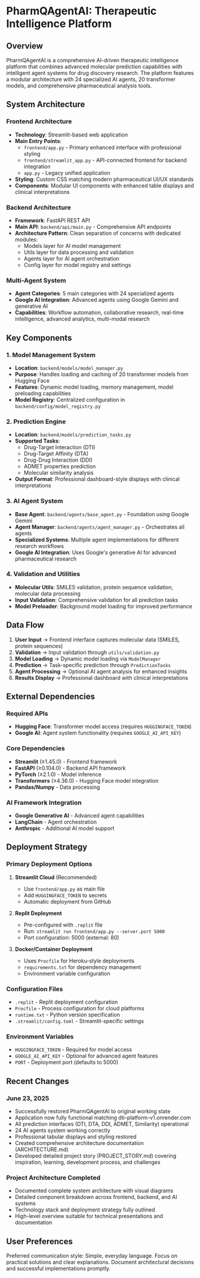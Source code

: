 # PharmQAgentAI: Therapeutic Intelligence Platform

## Overview

PharmQAgentAI is a comprehensive AI-driven therapeutic intelligence platform that combines advanced molecular prediction capabilities with intelligent agent systems for drug discovery research. The platform features a modular architecture with 24 specialized AI agents, 20 transformer models, and comprehensive pharmaceutical analysis tools.

## System Architecture

### Frontend Architecture
- **Technology**: Streamlit-based web application
- **Main Entry Points**: 
  - `frontend/app.py` - Primary enhanced interface with professional styling
  - `frontend/streamlit_app.py` - API-connected frontend for backend integration
  - `app.py` - Legacy unified application
- **Styling**: Custom CSS matching modern pharmaceutical UI/UX standards
- **Components**: Modular UI components with enhanced table displays and clinical interpretations

### Backend Architecture
- **Framework**: FastAPI REST API
- **Main API**: `backend/api/main.py` - Comprehensive API endpoints
- **Architecture Pattern**: Clean separation of concerns with dedicated modules:
  - Models layer for AI model management
  - Utils layer for data processing and validation
  - Agents layer for AI agent orchestration
  - Config layer for model registry and settings

### Multi-Agent System
- **Agent Categories**: 5 main categories with 24 specialized agents
- **Google AI Integration**: Advanced agents using Google Gemini and generative AI
- **Capabilities**: Workflow automation, collaborative research, real-time intelligence, advanced analytics, multi-modal research

## Key Components

### 1. Model Management System
- **Location**: `backend/models/model_manager.py`
- **Purpose**: Handles loading and caching of 20 transformer models from Hugging Face
- **Features**: Dynamic model loading, memory management, model preloading capabilities
- **Model Registry**: Centralized configuration in `backend/config/model_registry.py`

### 2. Prediction Engine
- **Location**: `backend/models/prediction_tasks.py`
- **Supported Tasks**:
  - Drug-Target Interaction (DTI)
  - Drug-Target Affinity (DTA) 
  - Drug-Drug Interaction (DDI)
  - ADMET properties prediction
  - Molecular similarity analysis
- **Output Format**: Professional dashboard-style displays with clinical interpretations

### 3. AI Agent System
- **Base Agent**: `backend/agents/base_agent.py` - Foundation using Google Gemini
- **Agent Manager**: `backend/agents/agent_manager.py` - Orchestrates all agents
- **Specialized Systems**: Multiple agent implementations for different research workflows
- **Google AI Integration**: Uses Google's generative AI for advanced pharmaceutical research

### 4. Validation and Utilities
- **Molecular Utils**: SMILES validation, protein sequence validation, molecular data processing
- **Input Validation**: Comprehensive validation for all prediction tasks
- **Model Preloader**: Background model loading for improved performance

## Data Flow

1. **User Input** → Frontend interface captures molecular data (SMILES, protein sequences)
2. **Validation** → Input validation through `utils/validation.py`
3. **Model Loading** → Dynamic model loading via `ModelManager`
4. **Prediction** → Task-specific prediction through `PredictionTasks`
5. **Agent Processing** → Optional AI agent analysis for enhanced insights
6. **Results Display** → Professional dashboard with clinical interpretations

## External Dependencies

### Required APIs
- **Hugging Face**: Transformer model access (requires `HUGGINGFACE_TOKEN`)
- **Google AI**: Agent system functionality (requires `GOOGLE_AI_API_KEY`)

### Core Dependencies
- **Streamlit** (≥1.45.0) - Frontend framework
- **FastAPI** (≥0.104.0) - Backend API framework
- **PyTorch** (≥2.1.0) - Model inference
- **Transformers** (≥4.36.0) - Hugging Face model integration
- **Pandas/Numpy** - Data processing

### AI Framework Integration
- **Google Generative AI** - Advanced agent capabilities
- **LangChain** - Agent orchestration
- **Anthropic** - Additional AI model support

## Deployment Strategy

### Primary Deployment Options

1. **Streamlit Cloud** (Recommended)
   - Use `frontend/app.py` as main file
   - Add `HUGGINGFACE_TOKEN` to secrets
   - Automatic deployment from GitHub

2. **Replit Deployment**
   - Pre-configured with `.replit` file
   - Run: `streamlit run frontend/app.py --server.port 5000`
   - Port configuration: 5000 (external: 80)

3. **Docker/Container Deployment**
   - Uses `Procfile` for Heroku-style deployments
   - `requirements.txt` for dependency management
   - Environment variable configuration

### Configuration Files
- `.replit` - Replit deployment configuration
- `Procfile` - Process configuration for cloud platforms
- `runtime.txt` - Python version specification
- `.streamlit/config.toml` - Streamlit-specific settings

### Environment Variables
- `HUGGINGFACE_TOKEN` - Required for model access
- `GOOGLE_AI_API_KEY` - Optional for advanced agent features
- `PORT` - Deployment port (defaults to 5000)

## Recent Changes

### June 23, 2025
- Successfully restored PharmQAgentAI to original working state
- Application now fully functional matching dti-platform-v1.onrender.com
- All prediction interfaces (DTI, DTA, DDI, ADMET, Similarity) operational
- 24 AI agents system working correctly
- Professional tabular displays and styling restored
- Created comprehensive architecture documentation (ARCHITECTURE.md)
- Developed detailed project story (PROJECT_STORY.md) covering inspiration, learning, development process, and challenges

### Project Architecture Completed
- Documented complete system architecture with visual diagrams
- Detailed component breakdown across frontend, backend, and AI systems
- Technology stack and deployment strategy fully outlined
- High-level overview suitable for technical presentations and documentation

## User Preferences

Preferred communication style: Simple, everyday language.
Focus on practical solutions and clear explanations.
Document architectural decisions and successful implementations promptly.